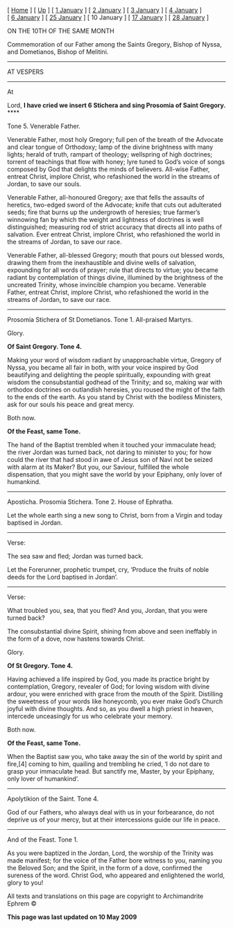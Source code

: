 \[ [Home](index.md) \] \[ [Up](jan-int.md) \] \[ [1 January](1january.md) \] \[ [2 January](jan02.md) \] \[ [3 January](3_january.md) \] \[ [4 January](4_january.md) \] \[ [6 January](6january.md) \] \[ [25 January](25_january.md) \] \[ 10 January \] \[ [17 January](17%20January.md) \] \[ [28 January](28_january.md) \]

ON THE 10TH OF THE SAME MONTH

Commemoration of our Father among the Saints Gregory, Bishop of Nyssa, and Dometianos, Bishop of Melitini.

****

AT VESPERS

****

At

Lord, **I have cried we insert 6 Stichera and sing Prosomia of Saint Gregory.** ****

Tone 5. Venerable Father.

Venerable Father, most holy Gregory; full pen of the breath of the Advocate and clear tongue of Orthodoxy; lamp of the divine brightness with many lights; herald of truth, rampart of theology; wellspring of high doctrines; torrent of teachings that flow with honey; lyre tuned to God’s voice of songs composed by God that delights the minds of believers. All-wise Father, entreat Christ, implore Christ, who refashioned the world in the streams of Jordan, to save our souls.

Venerable Father, all-honoured Gregory; axe that fells the assaults of heretics, two-edged sword of the Advocate; knife that cuts out adulterated seeds; fire that burns up the undergrowth of heresies; true farmer’s winnowing fan by which the weight and lightness of doctrines is well distinguished; measuring rod of strict accuracy that directs all into paths of salvation. Ever entreat Christ, implore Christ, who refashioned the world in the streams of Jordan, to save our race.

Venerable Father, all-blessed Gregory; mouth that pours out blessed words, drawing them from the inexhaustible and divine wells of salvation, expounding for all words of prayer; rule that directs to virtue; you became radiant by contemplation of things divine, illumined by the brightness of the uncreated Trinity, whose invincible champion you became. Venerable Father, entreat Christ, implore Christ, who refashioned the world in the streams of Jordan, to save our race.

****

Prosomia Stichera of St Dometianos.
Tone 1. All-praised Martyrs.

Glory.

**Of Saint Gregory.
Tone 4.**

Making your word of wisdom radiant by unapproachable virtue, Gregory of Nyssa, you became all fair in both, with your voice inspired by God beautifying and delighting the people spiritually, expounding with great wisdom the consubstantial godhead of the Trinity; and so, making war with orthodox doctrines on outlandish heresies, you roused the might of the faith to the ends of the earth. As you stand by Christ with the bodiless Ministers, ask for our souls his peace and great mercy.

Both now.

**Of the Feast, same Tone.**

The hand of the Baptist trembled when it touched your immaculate head; the river Jordan was turned back, not daring to minister to you; for how could the river that had stood in awe of Jesus son of Navi not be seized with alarm at its Maker? But you, our Saviour, fulfilled the whole dispensation, that you might save the world by your Epiphany, only lover of humankind.

****

Aposticha. Prosomia Stichera.
Tone 2. House of Ephratha.

Let the whole earth sing a new song to Christ, born from a Virgin and today baptised in Jordan.

****

Verse:

The sea saw and fled; Jordan was turned back.

Let the Forerunner, prophetic trumpet, cry, ‘Produce the fruits of noble deeds for the Lord baptised in Jordan’.

****

Verse:

What troubled you, sea, that you fled? And you, Jordan, that you were turned back?

The consubstantial divine Spirit, shining from above and seen ineffably in the form of a dove, now hastens towards Christ.

Glory.

**Of St Gregory.
Tone 4.**

Having achieved a life inspired by God, you made its practice bright by contemplation, Gregory, revealer of God; for loving wisdom with divine ardour, you were enriched with grace from the mouth of the Spirit. Distilling the sweetness of your words like honeycomb, you ever make God’s Church joyful with divine thoughts. And so, as you dwell a high priest in heaven, intercede unceasingly for us who celebrate your memory.

Both now.

**Of the Feast, same Tone.**

When the Baptist saw you, who take away the sin of the world by spirit and fire,\[4\] coming to him, quailing and trembling he cried, ‘I do not dare to grasp your immaculate head. But sanctify me, Master, by your Epiphany, only lover of humankind’.

****

Apolytikion of the Saint. Tone 4.

God of our Fathers, who always deal with us in your forbearance, do not deprive us of your mercy, but at their intercessions guide our life in peace.

****

And of the Feast. Tone 1.

As you were baptized in the Jordan, Lord, the worship of the Trinity was made manifest; for the voice of the Father bore witness to you, naming you the Beloved Son; and the Spirit, in the form of a dove, confirmed the sureness of the word. Christ God, who appeared and enlightened the world, glory to you!

All texts and translations on this page are copyright to
Archimandrite Ephrem ©

**This page was last updated on 10 May 2009**

